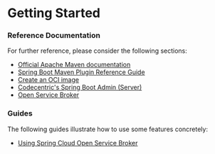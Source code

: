 # Getting Started

### Reference Documentation
For further reference, please consider the following sections:

* [Official Apache Maven documentation](https://maven.apache.org/guides/index.html)
* [Spring Boot Maven Plugin Reference Guide](https://docs.spring.io/spring-boot/docs/2.4.5/maven-plugin/reference/html/)
* [Create an OCI image](https://docs.spring.io/spring-boot/docs/2.4.5/maven-plugin/reference/html/#build-image)
* [Codecentric's Spring Boot Admin (Server)](https://codecentric.github.io/spring-boot-admin/current/#getting-started)
* [Open Service Broker](https://docs.spring.io/spring-cloud-open-service-broker/docs/current/reference/)

### Guides
The following guides illustrate how to use some features concretely:

* [Using Spring Cloud Open Service Broker](https://github.com/spring-cloud-samples/bookstore-service-broker)

